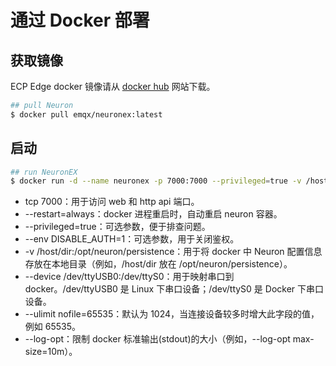 # 通过 Docker 部署

<!--后续需要统一替换-->

## 获取镜像

ECP Edge docker 镜像请从 [docker hub](https://hub.docker.com/r/emqx/neuron/tags) 网站下载。

```bash
## pull Neuron
$ docker pull emqx/neuronex:latest
```

## 启动

```bash
## run NeuronEX
$ docker run -d --name neuronex -p 7000:7000 --privileged=true -v /host/dir:/opt/neuron/persistence --device /dev/ttyUSB0:/dev/ttyS0 --restart=always emqx/neuronex:latest
```

* tcp 7000：用于访问 web 和 http api 端口。
* --restart=always：docker 进程重启时，自动重启 neuron 容器。
* --privileged=true：可选参数，便于排查问题。
* --env DISABLE_AUTH=1：可选参数，用于关闭鉴权。
* -v /host/dir:/opt/neuron/persistence：用于将 docker 中 Neuron 配置信息存放在本地目录（例如，/host/dir 放在 /opt/neuron/persistence）。
* --device /dev/ttyUSB0:/dev/ttyS0：用于映射串口到 docker。/dev/ttyUSB0 是 Linux 下串口设备；/dev/ttyS0 是 Docker 下串口设备。
* --ulimit nofile=65535：默认为 1024，当连接设备较多时增大此字段的值，例如 65535。
* --log-opt：限制 docker 标准输出(stdout)的大小（例如，--log-opt max-size=10m）。


